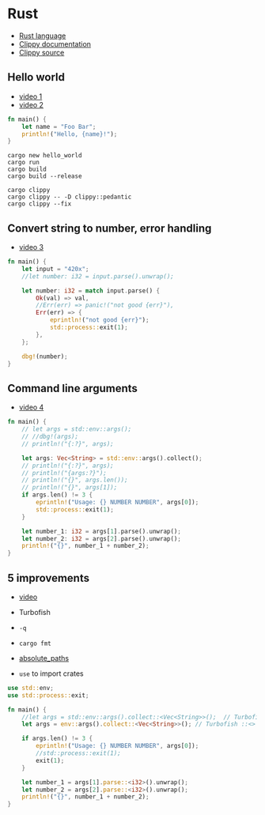 # Rust


* [Rust language](https://www.rust-lang.org/)
* [Clippy documentation](https://doc.rust-lang.org/stable/clippy/usage.html)
* [Clippy source](https://github.com/rust-lang/rust-clippy)


## Hello world

* [video 1](https://youtu.be/BKcMkB_R-7k)
* [video 2](https://youtu.be/uBcTgtbDhww)

```rust
fn main() {
    let name = "Foo Bar";
    println!("Hello, {name}!");
}
```

```
cargo new hello_world
cargo run
cargo build
cargo build --release

cargo clippy
cargo clippy -- -D clippy::pedantic
cargo clippy --fix
```

## Convert string to number, error handling

* [video 3](https://youtu.be/CN7mOZMLZs0)

```rust
fn main() {
    let input = "420x";
    //let number: i32 = input.parse().unwrap();

    let number: i32 = match input.parse() {
        Ok(val) => val,
        //Err(err) => panic!("not good {err}"),
        Err(err) => {
            eprintln!("not good {err}");
            std::process::exit(1);
        },
    };

    dbg!(number);
}
```


## Command line arguments

* [video 4](https://youtu.be/CxtGLZLdyj8)


```rust
fn main() {
    // let args = std::env::args();
    // //dbg!(args);
    // println!("{:?}", args);

    let args: Vec<String> = std::env::args().collect();
    // println!("{:?}", args);
    // println!("{args:?}");
    // println!("{}", args.len());
    // println!("{}", args[1]);
    if args.len() != 3 {
        eprintln!("Usage: {} NUMBER NUMBER", args[0]);
        std::process::exit(1);
    }

    let number_1: i32 = args[1].parse().unwrap();
    let number_2: i32 = args[2].parse().unwrap();
    println!("{}", number_1 + number_2);
}
```


## 5 improvements

* [video ](https://youtu.be/Z3bpIZrjvUY)


* Turbofish
* `-q`
* `cargo fmt`
* [absolute_paths](https://rust-lang.github.io/rust-clippy/master/index.html#absolute_paths)
* `use` to import crates


```rust
use std::env;
use std::process::exit;

fn main() {
    //let args = std::env::args().collect::<Vec<String>>();  // Turbofish ::<>
    let args = env::args().collect::<Vec<String>>(); // Turbofish ::<>

    if args.len() != 3 {
        eprintln!("Usage: {} NUMBER NUMBER", args[0]);
        //std::process::exit(1);
        exit(1);
    }

    let number_1 = args[1].parse::<i32>().unwrap();
    let number_2 = args[2].parse::<i32>().unwrap();
    println!("{}", number_1 + number_2);
}
```
